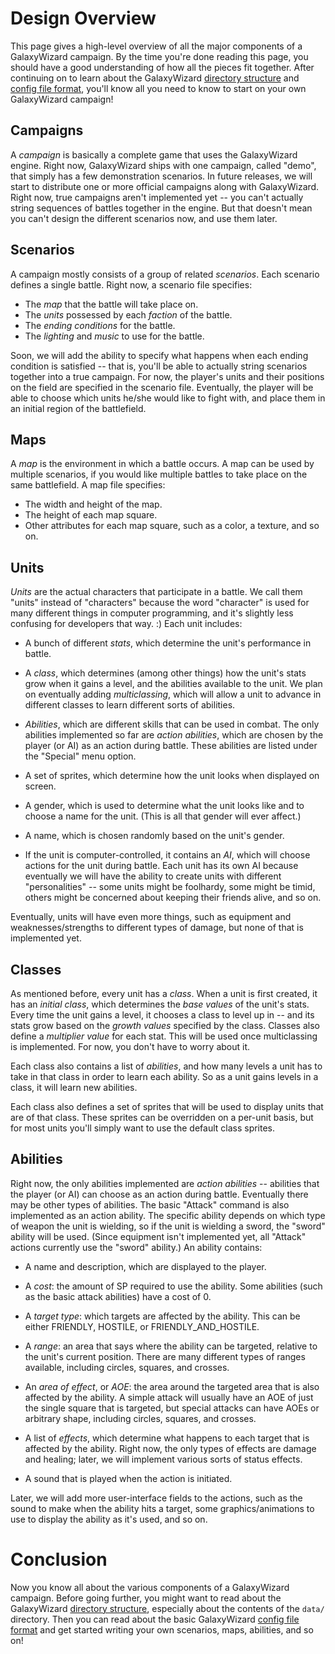 # Design Overview

This page gives a high-level overview of all the major components of a GalaxyWizard campaign. By the time you're done reading this page, you should have a good understanding of how all the pieces fit together. After continuing on to learn about the GalaxyWizard [directory structure](directory-structure.md) and [config file format](config-file-format.md), you'll know all you need to know to start on your own GalaxyWizard campaign!

## Campaigns

A *campaign* is basically a complete game that uses the GalaxyWizard engine. Right now, GalaxyWizard ships with one campaign, called "demo", that simply has a few demonstration scenarios. In future releases, we will start to distribute one or more official campaigns along with GalaxyWizard. Right now, true campaigns aren't implemented yet -- you can't actually string sequences of battles together in the engine. But that doesn't mean you can't design the different scenarios now, and use them later.

## Scenarios

A campaign mostly consists of a group of related *scenarios*. Each scenario defines a single battle. Right now, a scenario file specifies:

- The *map* that the battle will take place on.
- The *units* possessed by each *faction* of the battle.
- The *ending conditions* for the battle.
- The *lighting* and *music* to use for the battle.

Soon, we will add the ability to specify what happens when each ending condition is satisfied -- that is, you'll be able to actually string scenarios together into a true campaign. For now, the player's units and their positions on the field are specified in the scenario file. Eventually, the player will be able to choose which units he/she would like to fight with, and place them in an initial region of the battlefield.

## Maps

A *map* is the environment in which a battle occurs. A map can be used by multiple scenarios, if you would like multiple battles to take place on the same battlefield. A map file specifies:

- The width and height of the map.
- The height of each map square.
- Other attributes for each map square, such as a color, a texture, and so on.

## Units

*Units* are the actual characters that participate in a battle. We call them "units" instead of "characters" because the word "character" is used for many different things in computer programming, and it's slightly less confusing for developers that way. :) Each unit includes:

- A bunch of different *stats*, which determine the unit's performance in battle.

- A *class*, which determines (among other things) how the unit's stats grow when it gains a level, and the abilities available to the unit. We plan on eventually adding *multiclassing*, which will allow a unit to advance in different classes to learn different sorts of abilities.

- *Abilities*, which are different skills that can be used in combat. The only abilities implemented so far are *action abilities*, which are chosen by the player (or AI) as an action during battle. These abilities are listed under the "Special" menu option.

- A set of sprites, which determine how the unit looks when displayed on screen.

- A gender, which is used to determine what the unit looks like and to choose a name for the unit. (This is all that gender will ever affect.)

- A name, which is chosen randomly based on the unit's gender.

- If the unit is computer-controlled, it contains an *AI*, which will choose actions for the unit during battle. Each unit has its own AI because eventually we will have the ability to create units with different "personalities" -- some units might be foolhardy, some might be timid, others might be concerned about keeping their friends alive, and so on.

Eventually, units will have even more things, such as equipment and weaknesses/strengths to different types of damage, but none of that is implemented yet.

## Classes

As mentioned before, every unit has a *class*. When a unit is first created, it has an *initial class*, which determines the *base values* of the unit's stats. Every time the unit gains a level, it chooses a class to level up in -- and its stats grow based on the *growth values* specified by the class. Classes also define a *multiplier value* for each stat. This will be used once multiclassing is implemented. For now, you don't have to worry about it.

Each class also contains a list of *abilities*, and how many levels a unit has to take in that class in order to learn each ability. So as a unit gains levels in a class, it will learn new abilities.

Each class also defines a set of sprites that will be used to display units that are of that class. These sprites can be overridden on a per-unit basis, but for most units you'll simply want to use the default class sprites.

## Abilities

Right now, the only abilities implemented are *action abilities* -- abilities that the player (or AI) can choose as an action during battle. Eventually there may be other types of abilities. The basic "Attack" command is also implemented as an action ability. The specific ability depends on which type of weapon the unit is wielding, so if the unit is wielding a sword, the "sword" ability will be used. (Since equipment isn't implemented yet, all "Attack" actions currently use the "sword" ability.) An ability contains:

- A name and description, which are displayed to the player.

- A *cost*: the amount of SP required to use the ability. Some abilities (such as the basic attack abilities) have a cost of 0.

- A *target type*: which targets are affected by the ability. This can be either FRIENDLY, HOSTILE, or FRIENDLY_AND_HOSTILE.

- A *range*: an area that says where the ability can be targeted, relative to the unit's current position. There are many different types of ranges available, including circles, squares, and crosses.

- An *area of effect*, or *AOE*: the area around the targeted area that is also affected by the ability. A simple attack will usually have an AOE of just the single square that is targeted, but special attacks can have AOEs or arbitrary shape, including circles, squares, and crosses.

- A list of *effects*, which determine what happens to each target that is affected by the ability. Right now, the only types of effects are damage and healing; later, we will implement various sorts of status effects.

- A sound that is played when the action is initiated.

Later, we will add more user-interface fields to the actions, such as the sound to make when the ability hits a target, some graphics/animations to use to display the ability as it's used, and so on.

# Conclusion

Now you know all about the various components of a GalaxyWizard campaign. Before going further, you might want to read about the GalaxyWizard [directory structure](directory-structure.md), especially about the contents of the `data/` directory. Then you can read about the basic GalaxyWizard [config file format](config-file-format.md) and get started writing your own scenarios, maps, abilities, and so on!
